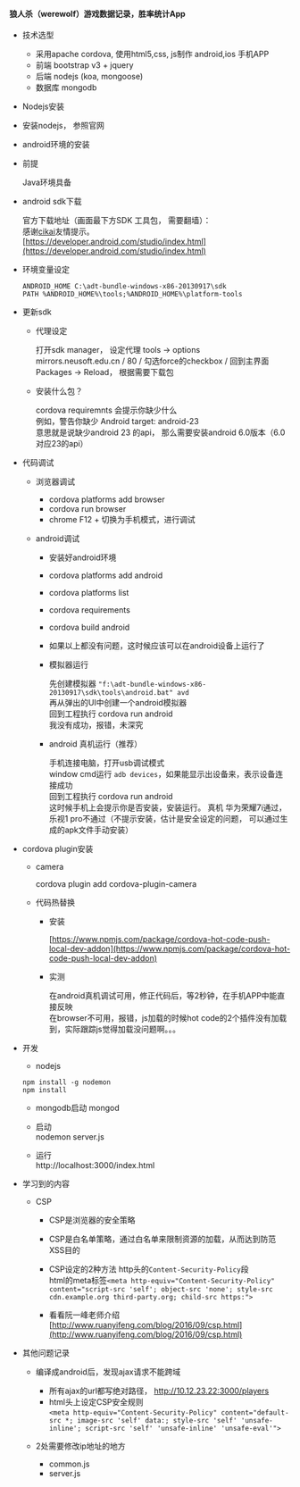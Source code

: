 #### 狼人杀（werewolf）游戏数据记录，胜率统计App

* 技术选型

    * 采用apache cordova, 使用html5,css, js制作 android,ios 手机APP
    * 前端 bootstrap v3 + jquery
    * 后端 nodejs (koa, mongoose)
    * 数据库 mongodb

* Nodejs安装

 * 安装nodejs， 参照官网

* android环境的安装

 * 前提

    Java环境具备

 * android sdk下载

    官方下载地址（画面最下方SDK 工具包， 需要翻墙）：  
    感谢[cikai](https://github.com/cikai)友情提示。  
    [https://developer.android.com/studio/index.html](https://developer.android.com/studio/index.html)

 * 环境变量设定

    ```
    ANDROID_HOME C:\adt-bundle-windows-x86-20130917\sdk
    PATH %ANDROID_HOME%\tools;%ANDROID_HOME%\platform-tools
    ```

 * 更新sdk

    * 代理设定

        打开sdk manager， 设定代理 tools -> options   
        mirrors.neusoft.edu.cn / 80 / 勾选force的checkbox / 回到主界面  
        Packages -> Reload， 根据需要下载包 
  
    * 安装什么包？

        cordova requiremnts 会提示你缺少什么  
        例如，警告你缺少 Android target: android-23  
        意思就是说缺少android 23 的api， 那么需要安装android 6.0版本（6.0对应23的api）

* 代码调试

    * 浏览器调试

        * cordova platforms add browser
        * cordova run browser
        * chrome F12 + 切换为手机模式，进行调试

    * android调试

        * 安装好android环境
        * cordova platforms add android
        * cordova platforms list
        * cordova requirements
        * cordova build android
        * 如果以上都没有问题，这时候应该可以在android设备上运行了
        * 模拟器运行

            先创建模拟器 `"f:\adt-bundle-windows-x86-20130917\sdk\tools\android.bat" avd`  
            再从弹出的UI中创建一个android模拟器  
            回到工程执行 cordova run android  
            我没有成功，报错，未深究

        * android 真机运行（推荐）

            手机连接电脑，打开usb调试模式  
            window cmd运行 `adb devices`，如果能显示出设备来，表示设备连接成功  
            回到工程执行 cordova run android  
            这时候手机上会提示你是否安装，安装运行。 
            真机 华为荣耀7i通过，   
            乐视1 pro不通过（不提示安装，估计是安全设定的问题， 可以通过生成的apk文件手动安装）


* cordova plugin安装

    * camera  
 
        cordova plugin add cordova-plugin-camera

    * 代码热替换  
 
        * 安装  

            [https://www.npmjs.com/package/cordova-hot-code-push-local-dev-addon](https://www.npmjs.com/package/cordova-hot-code-push-local-dev-addon)

        * 实测  

           在android真机调试可用，修正代码后，等2秒钟，在手机APP中能直接反映  
           在browser不可用，报错，js加载的时候hot code的2个插件没有加载到，实际跟踪js觉得加载没问题啊。。。

* 开发

    * nodejs
    ```
    npm install -g nodemon
    npm install
    ```

    * mongodb启动
    mongod

    * 启动  
    nodemon server.js

    * 运行  
    http://localhost:3000/index.html

* 学习到的内容

    * CSP   
    
        * CSP是浏览器的安全策略

        * CSP是白名单策略，通过白名单来限制资源的加载，从而达到防范XSS目的

        * CSP设定的2种方法
        http头的`Content-Security-Policy`段  
        html的meta标签`<meta http-equiv="Content-Security-Policy" content="script-src 'self'; object-src 'none'; style-src cdn.example.org third-party.org; child-src https:">`

        * 看看阮一峰老师介绍 [http://www.ruanyifeng.com/blog/2016/09/csp.html](http://www.ruanyifeng.com/blog/2016/09/csp.html)

* 其他问题记录

    * 编译成android后，发现ajax请求不能跨域

        * 所有ajax的url都写绝对路径， http://10.12.23.22:3000/players
        * html头上设定CSP安全规则  
        `<meta http-equiv="Content-Security-Policy" content="default-src *; image-src 'self' data:; style-src 'self' 'unsafe-inline'; script-src 'self' 'unsafe-inline' 'unsafe-eval'">`

    * 2处需要修改ip地址的地方

        * common.js
        * server.js



